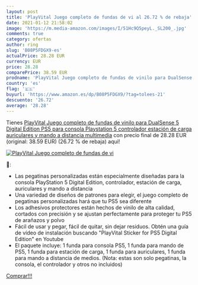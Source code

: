 ```yaml
---
layout: post
title: 'PlayVital Juego completo de fundas de vi al 26.72 % de rebaja'
date: 2021-01-12 21:58:02
image: 'https://m.media-amazon.com/images/I/51Hc9Q5peyL._SL200_.jpg'
comments: true
category: ofertas
author: ring
slug: 'B08P5FDGX9-es'
actualPrice: 28.28 EUR
currency: EUR
price: 28.28
comparePrice: 38.59 EUR
prodname: 'PlayVital Juego completo de fundas de vinilo para DualSense 5 Digital Edition  PS5 para consola Playstation 5  controlador  estación de carga  auriculares y mando a distancia multimedia'
country: 'es'
flag: '🇪🇸'
buyurl: 'https://www.amazon.es/dp/B08P5FDGX9/?tag=tolees-21'
descuento: '26.72'
average: '28.28'
---
```


Tienes [PlayVital Juego completo de fundas de vinilo para DualSense 5 Digital Edition  PS5 para consola Playstation 5  controlador  estación de carga  auriculares y mando a distancia multimedia](https://www.amazon.es/dp/B08P5FDGX9/?tag=tolees-21) con precio final de  28.28 EUR (original: 38.59 EUR) (26.72 %  de rebaja) aqui!

[![PlayVital Juego completo de fundas de vi](https://m.media-amazon.com/images/I/51Hc9Q5peyL._SL200_.jpg)](https://www.amazon.es/dp/B08P5FDGX9/?tag=tolees-21)

🔎:

- Las pegatinas personalizadas están especialmente diseñadas para la consola PlayStation 5 Digital Edition, controlador, estación de carga, auriculares y mando a distancia
- Una variedad de diseños de patrones para elegir, el juego completo de pegatinas personalizadas hará que tu PS5 sea diferente
- Los adhesivos protectores están hechos de vinilo de alta calidad, cortados con precisión y se ajustan perfectamente para proteger tu PS5 de arañazos y polvo
- Fácil de usar y pegar, fácil de quitar, sin dejar residuos. Obtén una guía de vídeo de instalación buscando "PlayVital Sticker for PS5 Digital Edition" en Youtube
- El paquete incluye: 1 funda para consola PS5, 1 funda para mando de PS5, 1 funda para estación de carga, 1 funda para auriculares, 1 funda para mando a distancia de medios. (Nota: estas son solo pegatinas, la consola, el controlador y otros no incluidos)

[Comprar!!!](https://www.amazon.es/dp/B08P5FDGX9/?tag=tolees-21)
